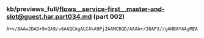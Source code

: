 ### kb/previews_full/flows__service-first__master-and-slot@guest.har.part034.md (part 002)

```md
A+v/8AAwJDAD+9vQA9/v6AAQCAgALCAkA9Pj2AAMCBQD/AAAA+/38AP3//gAHBAYAAgMEA
```

```
